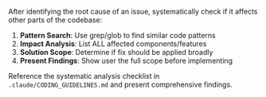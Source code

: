 After identifying the root cause of an issue, systematically check if it affects other parts of the codebase:

1. **Pattern Search**: Use grep/glob to find similar code patterns
2. **Impact Analysis**: List ALL affected components/features
3. **Solution Scope**: Determine if fix should be applied broadly
4. **Present Findings**: Show user the full scope before implementing

Reference the systematic analysis checklist in `.claude/CODING_GUIDELINES.md` and present comprehensive findings.
